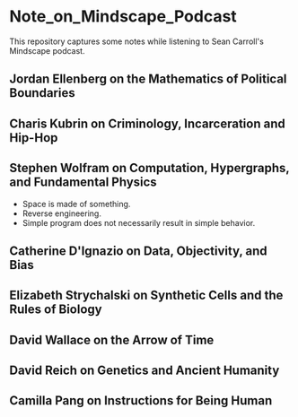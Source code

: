 # Note_on_Mindscape_Podcast
This repository captures some notes while listening to Sean Carroll's Mindscape podcast.

## Jordan Ellenberg on the Mathematics of Political Boundaries

## Charis Kubrin on Criminology, Incarceration and Hip-Hop

## Stephen Wolfram on Computation, Hypergraphs, and Fundamental Physics
- Space is made of something.
- Reverse engineering.
- Simple program does not necessarily result in simple behavior. 

## Catherine D'Ignazio on Data, Objectivity, and Bias

## Elizabeth Strychalski on Synthetic Cells and the Rules of Biology

## David Wallace on the Arrow of Time

## David Reich on Genetics and Ancient Humanity

## Camilla Pang on Instructions for Being Human